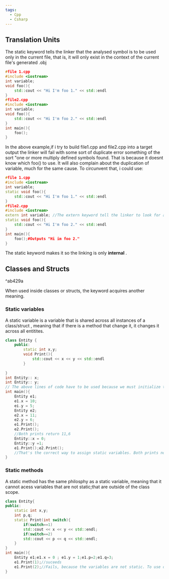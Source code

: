 ```yaml
---
tags:
  - Cpp
  - Csharp
---
```

## Translation Units
The static keyword tells the linker that the analysed symbol is to be used only in the current file, that is, it will only exist in the context of the current file's generated .obj
```cpp
#file 1.cpp
#include <iostream>
int variable;
void foo(){
	std::cout << "Hi I'm foo 1." << std::endl
}
#file2.cpp
#include <iostream>
int variable;
void foo(){
	std::cout << "Hi I'm foo 2." << std::endl
}
int main(){
	foo();
}
```
In the above example,if i try to build file1.cpp and file2.cpp into a target output the linker will fail with some sort of duplicate error something of the sort "one or more multiply defined symbols found. That is because it doesnt know which foo() to use.  It will also complain about the duplication of variable, much for the same cause. To circunvent that, i could use:
```cpp
#file 1.cpp
#include <iostream>
int variable;
static void foo(){
	std::cout << "Hi I'm foo 1." << std::endl
}
#file2.cpp
#include <iostream>
extern int variable; //The extern keyword tell the linker to look for a declaration of variable that is external to the scope of the current translation unit.
static void foo(){
	std::cout << "Hi I'm foo 2." << std::endl
}
int main(){
	foo();#Outputs "Hi im foo 2."
}
```
The static keyword makes it so the linking is only **internal** .
## Classes and Structs

^ab429a

When used inside classes or structs, the keyword acquires another meaning.
### Static variables
A static variable is a variable that is shared across all instances of a class/struct , meaning that if there is a method that change it, it changes it across all entitites.
```cpp
class Entity {
	public:
		static int x,y;
		void Print(){
			std::cout << x << y << std::endl
		}	
	
}
int Entity:: x;
int Entity:: y;
// The above lines of code have to be used because we must initialize the static variables as the only exist in the class scope. Its almost like x and y are variables that live in the Entity namespace.
int main(){
	Entity e1; 
	e1.x = 10;
	ei.y = 5;
	Entity e2;
	e2.x = 11;
	e2.y = 6;
	e1.Print();
	e2.Print();
	//Both prints return 11,6
	Entity::x = 0;
	Entity::y =1;
	e1.Print();e2.Print();
	//That's the correct way to assign static variables. Both prints now return 0 and 1 
}
```
### Static methods
A static method has the same philosphy as a static variable, meaning that it cannot acess variables that are not static;that are outside of the class scope.
```cpp
class Entity{
public:
	static int x,y;
	int p,q;
	static Print(int switch){
		if(switch==1)
		std::cout << x << y << std::endl;
		if(switch==2)
		std::cout << p << q << std::endl;
	}
}
int main(){
	Entity e1;e1.x = 0 ; e1.y = 1;e1.p=2;e1.q=3;
	e1.Print(1);//suceeds
	e1.Print(2);//Fails, because the variables are not static. To use on static variables, one would have to pass an entity instance to a static method and then acess those instance values.
}
``` 
